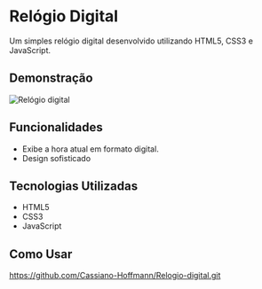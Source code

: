 # Relógio Digital

Um simples relógio digital desenvolvido utilizando HTML5, CSS3 e JavaScript.

## Demonstração

![Relógio digital](https://github.com/Cassiano-Hoffmann/Relogio-digital/assets/117099774/b3b30c9b-2902-4534-a529-881c12b18924)

## Funcionalidades

- Exibe a hora atual em formato digital.
- Design sofisticado

## Tecnologias Utilizadas

- HTML5
- CSS3
- JavaScript

## Como Usar

https://github.com/Cassiano-Hoffmann/Relogio-digital.git
